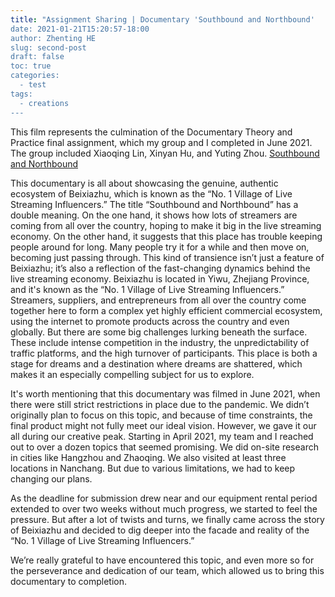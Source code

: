 ```yaml
---
title: "Assignment Sharing | Documentary 'Southbound and Northbound'
date: 2021-01-21T15:20:57-18:00
author: Zhenting HE
slug: second-post
draft: false
toc: true
categories:
  - test
tags:
  - creations
---
```


This film represents the culmination of the Documentary Theory and Practice final assignment, which my group and I completed in June 2021. The group included Xiaoqing Lin, Xinyan Hu, and Yuting Zhou.
<a href='https://www.youtube.com/embed/fs0eKWFKY6I?si=zshHu17F1S8e9HHF' target="_blank">Southbound and Northbound</a >

This documentary is all about showcasing the genuine, authentic ecosystem of Beixiazhu, which is known as the “No. 1 Village of Live Streaming Influencers.”
The title “Southbound and Northbound” has a double meaning. On the one hand, it shows how lots of streamers are coming from all over the country, hoping to make it big in the live streaming economy. On the other hand, it suggests that this place has trouble keeping people around for long. Many people try it for a while and then move on, becoming just passing through. This kind of transience isn’t just a feature of Beixiazhu; it’s also a reflection of the fast-changing dynamics behind the live streaming economy. Beixiazhu is located in Yiwu, Zhejiang Province, and it's known as the “No. 1 Village of Live Streaming Influencers.” Streamers, suppliers, and entrepreneurs from all over the country come together here to form a complex yet highly efficient commercial ecosystem, using the internet to promote products across the country and even globally. But there are some big challenges lurking beneath the surface. These include intense competition in the industry, the unpredictability of traffic platforms, and the high turnover of participants. This place is both a stage for dreams and a destination where dreams are shattered, which makes it an especially compelling subject for us to explore.

It's worth mentioning that this documentary was filmed in June 2021, when there were still strict restrictions in place due to the pandemic. We didn’t originally plan to focus on this topic, and because of time constraints, the final product might not fully meet our ideal vision. However, we gave it our all during our creative peak. Starting in April 2021, my team and I reached out to over a dozen topics that seemed promising. We did on-site research in cities like Hangzhou and Zhaoqing. We also visited at least three locations in Nanchang. But due to various limitations, we had to keep changing our plans.

As the deadline for submission drew near and our equipment rental period extended to over two weeks without much progress, we started to feel the pressure. But after a lot of twists and turns, we finally came across the story of Beixiazhu and decided to dig deeper into the facade and reality of the “No. 1 Village of Live Streaming Influencers.”

We’re really grateful to have encountered this topic, and even more so for the perseverance and dedication of our team, which allowed us to bring this documentary to completion.